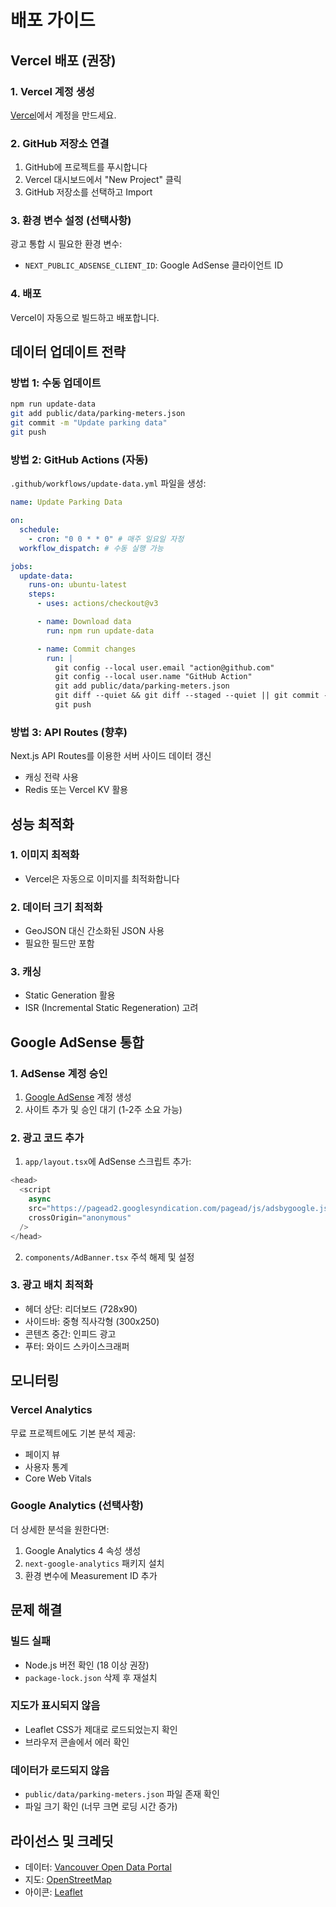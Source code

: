 # 배포 가이드

## Vercel 배포 (권장)

### 1. Vercel 계정 생성

[Vercel](https://vercel.com)에서 계정을 만드세요.

### 2. GitHub 저장소 연결

1. GitHub에 프로젝트를 푸시합니다
2. Vercel 대시보드에서 "New Project" 클릭
3. GitHub 저장소를 선택하고 Import

### 3. 환경 변수 설정 (선택사항)

광고 통합 시 필요한 환경 변수:

- `NEXT_PUBLIC_ADSENSE_CLIENT_ID`: Google AdSense 클라이언트 ID

### 4. 배포

Vercel이 자동으로 빌드하고 배포합니다.

## 데이터 업데이트 전략

### 방법 1: 수동 업데이트

```bash
npm run update-data
git add public/data/parking-meters.json
git commit -m "Update parking data"
git push
```

### 방법 2: GitHub Actions (자동)

`.github/workflows/update-data.yml` 파일을 생성:

```yaml
name: Update Parking Data

on:
  schedule:
    - cron: "0 0 * * 0" # 매주 일요일 자정
  workflow_dispatch: # 수동 실행 가능

jobs:
  update-data:
    runs-on: ubuntu-latest
    steps:
      - uses: actions/checkout@v3

      - name: Download data
        run: npm run update-data

      - name: Commit changes
        run: |
          git config --local user.email "action@github.com"
          git config --local user.name "GitHub Action"
          git add public/data/parking-meters.json
          git diff --quiet && git diff --staged --quiet || git commit -m "🔄 Update parking data [automated]"
          git push
```

### 방법 3: API Routes (향후)

Next.js API Routes를 이용한 서버 사이드 데이터 갱신

- 캐싱 전략 사용
- Redis 또는 Vercel KV 활용

## 성능 최적화

### 1. 이미지 최적화

- Vercel은 자동으로 이미지를 최적화합니다

### 2. 데이터 크기 최적화

- GeoJSON 대신 간소화된 JSON 사용
- 필요한 필드만 포함

### 3. 캐싱

- Static Generation 활용
- ISR (Incremental Static Regeneration) 고려

## Google AdSense 통합

### 1. AdSense 계정 승인

1. [Google AdSense](https://www.google.com/adsense) 계정 생성
2. 사이트 추가 및 승인 대기 (1-2주 소요 가능)

### 2. 광고 코드 추가

1. `app/layout.tsx`에 AdSense 스크립트 추가:

```typescript
<head>
  <script
    async
    src="https://pagead2.googlesyndication.com/pagead/js/adsbygoogle.js?client=ca-pub-XXXXXXXXXXXXXXXX"
    crossOrigin="anonymous"
  />
</head>
```

2. `components/AdBanner.tsx` 주석 해제 및 설정

### 3. 광고 배치 최적화

- 헤더 상단: 리더보드 (728x90)
- 사이드바: 중형 직사각형 (300x250)
- 콘텐츠 중간: 인피드 광고
- 푸터: 와이드 스카이스크래퍼

## 모니터링

### Vercel Analytics

무료 프로젝트에도 기본 분석 제공:

- 페이지 뷰
- 사용자 통계
- Core Web Vitals

### Google Analytics (선택사항)

더 상세한 분석을 원한다면:

1. Google Analytics 4 속성 생성
2. `next-google-analytics` 패키지 설치
3. 환경 변수에 Measurement ID 추가

## 문제 해결

### 빌드 실패

- Node.js 버전 확인 (18 이상 권장)
- `package-lock.json` 삭제 후 재설치

### 지도가 표시되지 않음

- Leaflet CSS가 제대로 로드되었는지 확인
- 브라우저 콘솔에서 에러 확인

### 데이터가 로드되지 않음

- `public/data/parking-meters.json` 파일 존재 확인
- 파일 크기 확인 (너무 크면 로딩 시간 증가)

## 라이선스 및 크레딧

- 데이터: [Vancouver Open Data Portal](https://opendata.vancouver.ca)
- 지도: [OpenStreetMap](https://www.openstreetmap.org)
- 아이콘: [Leaflet](https://leafletjs.com)
